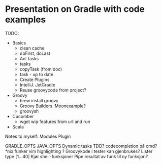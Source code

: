 # Presentation on Gradle with code examples

TODO:

* Basics
    * clean cache
    * doFirst, doLast
    * Ant tasks
    * tasks
    * copyTask (from doc)
    * task - up to date
    * Create Plugins
    * IntelliJ. JetGradle
    * Reuse groovycode from project?
* Groovy
    * brew install groovy
    * Groovy Builders. Moonexample?
    * groovysh
* Cucumber
    * wget wip features from url and run
* Scala

Notes to myself:
Modules
Plugin

GRADLE_OPTS JAVA_OPTS
Dynamic tasks
TDD?
codecompletion på cmd? *nix funker
vim highlighting ?
Groovykode i tester kan gjenbrukes?
Lister type [1...40]
Kjør shell-funksjoner
Pipe resultat av funk til ny funksjon?

